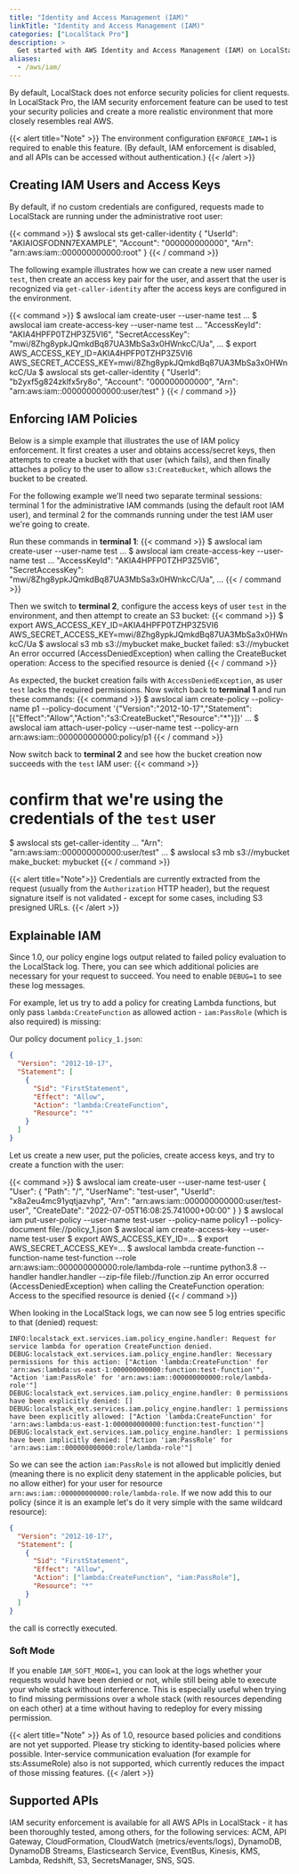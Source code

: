 ```yaml
---
title: "Identity and Access Management (IAM)"
linkTitle: "Identity and Access Management (IAM)"
categories: ["LocalStack Pro"]
description: >
  Get started with AWS Identity and Access Management (IAM) on LocalStack
aliases:
  - /aws/iam/
---
```


By default, LocalStack does not enforce security policies for client requests. In LocalStack Pro, the IAM security enforcement feature can be used to test your security policies and create a more realistic environment that more closely resembles real AWS.

{{< alert title="Note" >}}
The environment configuration `ENFORCE_IAM=1` is required to enable this feature. (By default, IAM enforcement is disabled, and all APIs can be accessed without authentication.)
{{< /alert >}}

## Creating IAM Users and Access Keys

By default, if no custom credentials are configured, requests made to LocalStack are running under the administrative root user:

{{< command >}}
$ awslocal sts get-caller-identity
{
    "UserId": "AKIAIOSFODNN7EXAMPLE",
    "Account": "000000000000",
    "Arn": "arn:aws:iam::000000000000:root"
}
{{< / command >}}

The following example illustrates how we can create a new user named `test`, then create an access key pair for the user, and assert that the user is recognized via `get-caller-identity` after the access keys are configured in the environment.

{{< command >}}
$ awslocal iam create-user --user-name test
...
$ awslocal iam create-access-key --user-name test
...
  "AccessKeyId": "AKIA4HPFP0TZHP3Z5VI6",
  "SecretAccessKey": "mwi/8Zhg8ypkJQmkdBq87UA3MbSa3x0HWnkcC/Ua",
...
$ export AWS_ACCESS_KEY_ID=AKIA4HPFP0TZHP3Z5VI6 AWS_SECRET_ACCESS_KEY=mwi/8Zhg8ypkJQmkdBq87UA3MbSa3x0HWnkcC/Ua
$ awslocal sts get-caller-identity
{
    "UserId": "b2yxf5g824zklfx5ry8o",
    "Account": "000000000000",
    "Arn": "arn:aws:iam::000000000000:user/test"
}
{{< / command >}}

## Enforcing IAM Policies

Below is a simple example that illustrates the use of IAM policy enforcement. It first creates a user and obtains access/secret keys, then attempts to create a bucket with that user (which fails), and then finally attaches a policy to the user to allow `s3:CreateBucket`, which allows the bucket to be created.

For the following example we'll need two separate terminal sessions: terminal 1 for the administrative IAM commands (using the default root IAM user), and terminal 2 for the commands running under the test IAM user we're going to create.

Run these commands in **terminal 1**:
{{< command >}}
$ awslocal iam create-user --user-name test
...
$ awslocal iam create-access-key --user-name test
...
  "AccessKeyId": "AKIA4HPFP0TZHP3Z5VI6",
  "SecretAccessKey": "mwi/8Zhg8ypkJQmkdBq87UA3MbSa3x0HWnkcC/Ua",
...
{{< / command >}}

Then we switch to **terminal 2**, configure the access keys of user `test` in the environment, and then attempt to create an S3 bucket:
{{< command >}}
$ export AWS_ACCESS_KEY_ID=AKIA4HPFP0TZHP3Z5VI6 AWS_SECRET_ACCESS_KEY=mwi/8Zhg8ypkJQmkdBq87UA3MbSa3x0HWnkcC/Ua
$ awslocal s3 mb s3://mybucket
make_bucket failed: s3://mybucket An error occurred (AccessDeniedException) when calling the CreateBucket operation: Access to the specified resource is denied
{{< / command >}}

As expected, the bucket creation fails with `AccessDeniedException`, as user `test` lacks the required permissions. Now switch back to **terminal 1** and run these commands:
{{< command >}}
$ awslocal iam create-policy --policy-name p1 --policy-document '{"Version":"2012-10-17","Statement":[{"Effect":"Allow","Action":"s3:CreateBucket","Resource":"*"}]}'
...
$ awslocal iam attach-user-policy --user-name test --policy-arn arn:aws:iam::000000000000:policy/p1
{{< / command >}}

Now switch back to **terminal 2** and see how the bucket creation now succeeds with the `test` IAM user:
{{< command >}}
# confirm that we're using the credentials of the `test` user
$ awslocal sts get-caller-identity
...
    "Arn": "arn:aws:iam::000000000000:user/test"
...
$ awslocal s3 mb s3://mybucket
make_bucket: mybucket
{{< / command >}}

{{< alert title="Note">}}
Credentials are currently extracted from the request (usually from the `Authorization` HTTP header), but the request signature itself is not validated - except for some cases, including S3 presigned URLs.
{{< /alert >}}

## Explainable IAM

Since 1.0, our policy engine logs output related to failed policy evaluation to the LocalStack log.
There, you can see which additional policies are necessary for your request to succeed.
You need to enable `DEBUG=1` to see these log messages.

For example, let us try to add a policy for creating Lambda functions, but only pass `lambda:CreateFunction` as allowed action - `iam:PassRole` (which is also required) is missing:

Our policy document `policy_1.json`:
```json
{
  "Version": "2012-10-17",
  "Statement": [
    {
      "Sid": "FirstStatement",
      "Effect": "Allow",
      "Action": "lambda:CreateFunction",
      "Resource": "*"
    }
  ]
}
```

Let us create a new user, put the policies, create access keys, and try to create a function with the user:

{{< command >}}
$ awslocal iam create-user --user-name test-user
{
    "User": {
        "Path": "/",
        "UserName": "test-user",
        "UserId": "x8a2eu4mc91yqtjazvhp",
        "Arn": "arn:aws:iam::000000000000:user/test-user",
        "CreateDate": "2022-07-05T16:08:25.741000+00:00"
    }
}
$ awslocal iam put-user-policy --user-name test-user --policy-name policy1 --policy-document file://policy_1.json
$ awslocal iam create-access-key --user-name test-user
$ export AWS_ACCESS_KEY_ID=...
$ export AWS_SECRET_ACCESS_KEY=...
$ awslocal lambda create-function --function-name test-function --role arn:aws:iam::000000000000:role/lambda-role --runtime python3.8 --handler handler.handler --zip-file fileb://function.zip
An error occurred (AccessDeniedException) when calling the CreateFunction operation: Access to the specified resource is denied
{{< / command >}}

When looking in the LocalStack logs, we can now see 5 log entries specific to that (denied) request:

```
INFO:localstack_ext.services.iam.policy_engine.handler: Request for service lambda for operation CreateFunction denied.
DEBUG:localstack_ext.services.iam.policy_engine.handler: Necessary permissions for this action: ["Action 'lambda:CreateFunction' for 'arn:aws:lambda:us-east-1:000000000000:function:test-function'", "Action 'iam:PassRole' for 'arn:aws:iam::000000000000:role/lambda-role'"]
DEBUG:localstack_ext.services.iam.policy_engine.handler: 0 permissions have been explicitly denied: []
DEBUG:localstack_ext.services.iam.policy_engine.handler: 1 permissions have been explicitly allowed: ["Action 'lambda:CreateFunction' for 'arn:aws:lambda:us-east-1:000000000000:function:test-function'"]
DEBUG:localstack_ext.services.iam.policy_engine.handler: 1 permissions have been implicitly denied: ["Action 'iam:PassRole' for 'arn:aws:iam::000000000000:role/lambda-role'"]
```

So we can see the action `iam:PassRole` is not allowed but implicitly denied (meaning there is no explicit deny statement in the applicable policies, but no allow either) for your user for resource `arn:aws:iam::000000000000:role/lambda-role`.
If we now add this to our policy (since it is an example let's do it very simple with the same wildcard resource):

```json
{
  "Version": "2012-10-17",
  "Statement": [
    {
      "Sid": "FirstStatement",
      "Effect": "Allow",
      "Action": ["lambda:CreateFunction", "iam:PassRole"],
      "Resource": "*"
    }
  ]
}
```

the call is correctly executed.

### Soft Mode

If you enable `IAM_SOFT_MODE=1`, you can look at the logs whether your requests would have been denied or not, while still being able to execute your whole stack without interference.
This is especially useful when trying to find missing permissions over a whole stack (with resources depending on each other) at a time without having to redeploy for every missing permission.

{{< alert title="Note" >}}
As of 1.0, resource based policies and conditions are not yet supported. Please try sticking to identity-based policies where possible.
Inter-service communication evaluation (for example for sts:AssumeRole) also is not supported, which currently reduces the impact of those missing features.
{{< /alert >}}

## Supported APIs

IAM security enforcement is available for all AWS APIs in LocalStack - it has been thoroughly tested, among others, for the following services: ACM, API Gateway, CloudFormation, CloudWatch (metrics/events/logs), DynamoDB, DynamoDB Streams, Elasticsearch Service, EventBus, Kinesis, KMS, Lambda, Redshift, S3, SecretsManager, SNS, SQS.

